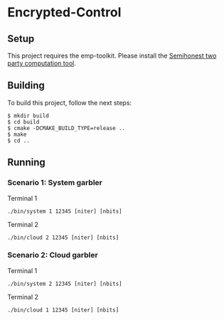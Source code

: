 # Encrypted-Control
## Setup
This project requires the emp-toolkit. Please install the [Semihonest two party computation tool](https://github.com/emp-toolkit/emp-sh2pc).

## Building
To build this project, follow the next steps:
```
$ mkdir build
$ cd build
$ cmake -DCMAKE_BUILD_TYPE=release ..
$ make
$ cd ..
```
## Running 
### Scenario 1: System garbler
Terminal 1
```
./bin/system 1 12345 [niter] [nbits]
```

Terminal 2
```
./bin/cloud 2 12345 [niter] [nbits]
```
### Scenario 2: Cloud garbler
Terminal 1
```
./bin/system 2 12345 [niter] [nbits]
```

Terminal 2
```
./bin/cloud 1 12345 [niter] [nbits]
```
